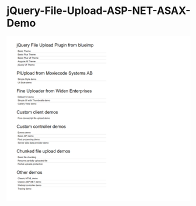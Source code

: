 # jQuery-File-Upload-ASP-NET-ASAX-Demo
<p><strong><img src="https://github.com/HTML-PHP-Flash-JS-File-Upload/jQuery-File-Upload-ASP-NET-ASAX-Demo/blob/master/Demos.png?w=300&h=211"alt=""></strong></p>      

